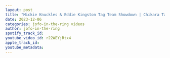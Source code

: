 ```yaml
---
layout: post
title: "Mickie Knuckles & Eddie Kingston Tag Team Showdown | Chikara Tag World Grand Prix Flashback"
date: 2023-12-06
categories: jofo-in-the-ring videos
author: jofo-in-the-ring
spotify_track_id: 
youtube_video_id: r22WEYjRtx4
apple_track_id: 
youtube_metadata: 
---
```

